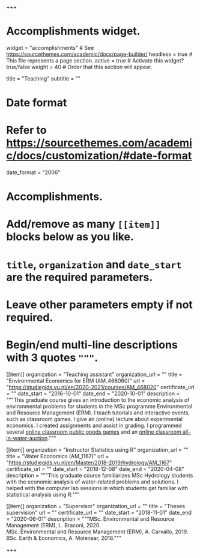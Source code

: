 +++
# Accomplishments widget.
widget = "accomplishments"  # See https://sourcethemes.com/academic/docs/page-builder/
headless = true  # This file represents a page section.
active = true  # Activate this widget? true/false
weight = 40  # Order that this section will appear.

title = "Teaching"
subtitle = ""

# Date format
#   Refer to https://sourcethemes.com/academic/docs/customization/#date-format
date_format = "2006"

# Accomplishments.
#   Add/remove as many `[[item]]` blocks below as you like.
#   `title`, `organization` and `date_start` are the required parameters.
#   Leave other parameters empty if not required.
#   Begin/end multi-line descriptions with 3 quotes `"""`.

  
[[item]]
  organization = "Teaching assistant"
  organization_url = ""
  title = "Environmental Economics for ERM (AM_468060)"
  url = "https://studiegids.vu.nl/en/2020-2021/courses/AM_468020"
  certificate_url = ""
  date_start = "2016-10-01"
  date_end = "2020-10-01"
  description = """This graduate course gives an introduction to the economic analysis of
environmental problems for students in the MSc programme Environmental and Resource Management (ERM).
I teach tutorials and interactive events, such as classroom games. I give an (online) lecture about experimental economics. I created assignments and assist in grading. I programmed several <a href="https://github.com/jantsje/classroom_pgg" target="_blank">online classroom public goods games</a>
and an <a href="https://github.com/jantsje/classroom_aia" target="_blank">online classroom all-in-water-auction</a>."""  


[[item]]
  organization = "Instructor Statistics using R"
  organization_url = ""
  title = "Water Economics (AM_1167)"
  url = "https://studiegids.vu.nl/en/Master/2018-2019/hydrology/AM_1167"
  certificate_url = ""
  date_start = "2018-12-08"
  date_end = "2020-04-08"
  description = """This graduate course familiarizes MSc Hydrology students with the
economic analysis of water-related problems and solutions. I helped with the computer
lab sessions in which students get familiar with statistical analysis using R."""  
  
[[item]]
  organization = "Supervisor"
  organization_url = ""
  title = "Theses supervision"
  url = ""
  certificate_url = ""
  date_start = "2018-11-01"
  date_end = "2020-06-01"
  description = """MSc. Environmental and Resource Management (ERM), L. Braconi, 2020. <br>
  MSc. Environmental and Resource Management (ERM), A. Carvallo, 2019. <br>
  BSc. Earth & Economics, A. Molenaar, 2018."""  

  


+++
